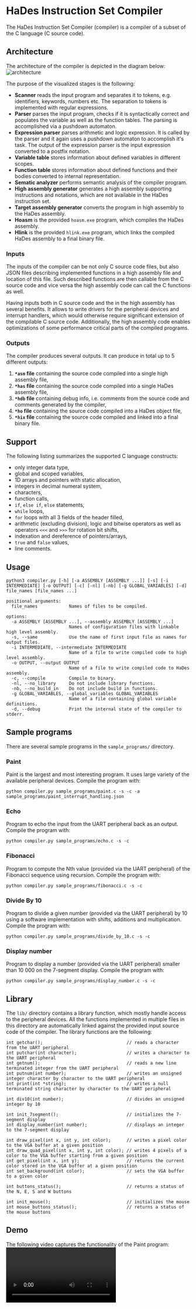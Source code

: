 # HaDes Instruction Set Compiler
The HaDes Instruction Set Compiler (compiler) is a compiler of a subset of the C language (C source code). 

## Architecture
The architecture of the compiler is depicted in the diagram below:
![architecture](compiler_diagram.jpg)

The purpose of the visualized stages is the following:
* **Scanner** reads the input program and separates it to tokens, e.g. identifiers, keywords, numbers etc. The separation to tokens is implemented with regular expressions.
* **Parser** parses the input program, checks if it is syntactically correct and populates the variable as well as the function tables. The parsing is accomplished via a pushdown automaton.
* **Expression parser** parses arithmetic and logic expression. It is called by the parser and it again uses a pushdown automaton to accomplish it's task. The output of the expression parser is the input expression converted to a postfix notation.
* **Variable table** stores information about defined variables in different scopes.
* **Function table** stores information about defined functions and their bodies converted to internal representation.
* **Sematic analyzer** performs semantic analysis of the compiler program.
* **High assembly generator** generates a high assembly supporting instructions and notations, which are not available in the HaDes instruction set. 
* **Target assembly generator** converts the program in high assembly to the HaDes assembly.
* **Hoasm** is the provided `hoasm.exe` program, which compiles the HaDes assembly.
* **Hlink** is the provided `hlink.exe` program, which links the compiled HaDes assembly to a final binary file.

### Inputs
The inputs of the compiler can be not only C source code files, but also JSON files describing implemented functions in a high assembly file and location of this file. Such described functions are then callable from the C source code and vice versa the high assembly code can call the C functions as well.

Having inputs both in C source code and the in the high assembly has several benefits. It allows to write drivers for the peripheral devices and interrupt handlers, which would otherwise require significant extension of the compilable C source code. Additionally, the high assembly code enables optimizations of some performance critical parts of the compiled programs.

### Outputs
The compiler produces several outputs. It can produce in total up to 5 different outputs:
1. **`*asm` file** containing the source code compiled into a single high assembly file,
2. **`*has` file** containing the source code compiled into a single HaDes assembly file,
3. **`*hdb` file** containing debug info, i.e. comments from the source code and comments generated by the compiler,
4. **`*ho`  file** containing the source code compiled into a HaDes object file,
4. **`*hix` file** containing the source code compiled and linked into a final binary file.

## Support
The following listing summarizes the supported C language constructs:
* only integer data type,
* global and scoped variables,
* 1D arrays and pointers with static allocation,
* integers in decimal numeral system,
* characters,
* function calls,
* `if`, `else if`, `else` statements,
* `while` loops,
* `for` loops with all 3 fields of the header filled,
* arithmetic (excluding division), logic and bitwise operators as well as operators `<<<` and `>>>` for rotation bit shifts,
* indexation and dereference of pointers/arrays,
* `true` and `false` values,
* line comments.

## Usage
```
python3 compiler.py [-h] [-a ASSEMBLY [ASSEMBLY ...]] [-s] [-i INTERMEDIATE] [-o OUTPUT] [-c] [-nl] [-nb] [-g GLOBAL_VARIABLES] [-d] file_names [file_names ...]

positional arguments:
  file_names            Names of files to be compiled.

options:
  -a ASSEMBLY [ASSEMBLY ...], --assembly ASSEMBLY [ASSEMBLY ...]
                        Names of configuration files with linkable high level assembly.
  -s, --same            Use the name of first input file as names for output files.
  -i INTERMEDIATE, --intermediate INTERMEDIATE
                        Name of a file to write compiled code to high level assembly.
  -o OUTPUT, --output OUTPUT
                        Name of a file to write compiled code to HaDes assembly.
  -c, --compile         Compile to binary.
  -nl, --no_library     Do not include library functions.
  -nb, --no_build_in    Do not include build in functions.
  -g GLOBAL_VARIABLES, --global_variables GLOBAL_VARIABLES
                        Name of a file containing global variable definitions.
  -d, --debug           Print the internal state of the compiler to stderr.
```

## Sample programs
There are several sample programs in the `sample_programs/` directory.

### Paint
Paint is the largest and most interesting program. It uses large variety of the available peripheral devices. Compile the program with:
```
python compiler.py sample_programs/paint.c -s -c -a sample_programs/paint_interrupt_handling.json 
```

### Echo
Program to echo the input from the UART peripheral back as an output. Compile the program with:
```
python compiler.py sample_programs/echo.c -s -c
```

### Fibonacci
Program to compute the Nth value (provided via the UART peripheral) of the Fibonacci sequence using recursion. Compile the program with:
```
python compiler.py sample_programs/fibonacci.c -s -c
```

### Divide By 10
Program to divide a given number (provided via the UART peripheral) by 10 using a software implementation with shifts, additions and multiplication. Compile the program with:
```
python compiler.py sample_programs/divide_by_10.c -s -c
```

### Display number
Program to display a number (provided via the UART peripheral) smaller than 10 000 on the 7-segment display. Compile the program with:
```
python compiler.py sample_programs/display_number.c -s -c
```

## Library
The `lib/` directory contains a library function, which mostly handle access to the peripheral devices. All the functions implemented in multiple files in this directory are automatically linked against the provided input source code of the compiler. The library functions are the following:
```
int getchar();                                // reads a character from the UART peripheral
int putchar(int character);                   // writes a character to the UART peripheral
int getnum();                                 // reads a new line terminated integer from the UART peripheral
int putnum(int number);                       // writes an unsigned integer character by character to the UART peripheral
int print(int *string);                       // writes a null terminated string character by character to the UART peripheral

int div10(int number);                        // divides an unsigned integer by 10

int init_7segment();                          // initializes the 7-segment display
int display_number(int number);               // displays an integer to the 7-segment display

int draw_pixel(int x, int y, int color);      // writes a pixel color to the VGA buffer at a given position
int draw_quad_pixel(int x, int y, int color); // writes 4 pixels of a color to the VGA buffer starting from a given position
int get_pixel(int x, int y);                  // returns the current color stored in the VGA buffer at a given position
int set_background(int color);                // sets the VGA buffer to a given color

int buttons_status();                         // returns a status of the N, E, S and W buttons

int init_mouse();                             // initializes the mouse
int mouse_buttons_status();                   // returns a status of the mouse buttons
```

## Demo
The following video captures the functionality of the Paint program:  
<video src="fast_demo.mp4" controls="controls">
</video>
